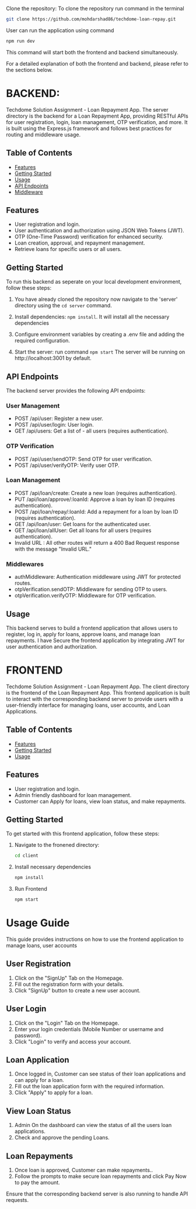 Clone the repository: To clone the repository run command in the terminal

```bash 
git clone https://github.com/mohdarshad86/techdome-loan-repay.git
```

User can run the application using command 
```bash
npm run dev
```
This command will start both the frontend and backend simultaneously.

For a detailed explanation of both the frontend and backend, please refer to the sections below.

# BACKEND:

Techdome Solution Assignment - Loan Repayment App.
The server directory is the backend for a Loan Repayment App, providing RESTful APIs for user registration, login, loan management, OTP verification, and more. It is built using the Express.js framework and follows best practices for routing and middleware usage.

## Table of Contents

- [Features](#features)
- [Getting Started](#getting-started)
- [Usage](#usage)
- [API Endpoints](#api-endpoints)
- [Middleware](#middlewares)

## Features
- User registration and login.
- User authentication and authorization using JSON Web Tokens (JWT).
- OTP (One-Time Password) verification for enhanced security.
- Loan creation, approval, and repayment management.
- Retrieve loans for specific users or all users.

## Getting Started
To run this backend as seperate on your local development environment, follow these steps:

1. You have already cloned the repository now navigate to the 'server' directory using the ```cd server``` command.

2. Install dependencies:
```npm install```.
It will install all the necessary dependencies

3. Configure environment variables by creating a .env file and adding the required configuration.

4. Start the server: run command
```npm start```
The server will be running on http://localhost:3001 by default.

## API Endpoints
The backend server provides the following API endpoints:

### User Management

- POST /api/user: Register a new user.
- POST /api/user/login: User login.
- GET /api/users: Get a list of - all users (requires authentication).

### OTP Verification

- POST /api/user/sendOTP: Send OTP for user verification.
- POST /api/user/verifyOTP: Verify user OTP.

### Loan Management

- POST /api/loan/create: Create a new loan (requires authentication).
- PUT /api/loan/approve/:loanId: Approve a loan by loan ID (requires authentication).
- POST /api/loan/repay/:loanId: Add a repayment for a loan by loan ID (requires authentication).
- GET /api/loan/user: Get loans for the authenticated user.
- GET /api/loan/allUser: Get all loans for all users (requires authentication).
- Invalid URL : All other routes will return a 400 Bad Request response with the message "Invalid URL."

### Middlewares
- authMiddleware: Authentication middleware using JWT for protected routes.
- otpVerification.sendOTP: Middleware for sending OTP to users.
- otpVerification.verifyOTP: Middleware for OTP verification.

## Usage
This backend serves to build a frontend application that allows users to register, log in, apply for loans, approve loans, and manage loan repayments. I have Secure the frontend application by integrating JWT for user authentication and authorization.

# FRONTEND

Techdome Solution Assignment - Loan Repayment App.
The client directory is the frontend of the Loan Repayment App. This frontend application is built to interact with the corresponding backend server to provide users with a user-friendly interface for managing loans, user accounts, and Loan Applications.

## Table of Contents

- [Features](#features)
- [Getting Started](#getting-started)
- [Usage](#usage)

## Features

- User registration and login.
- Admin friendly dashboard for loan management.
- Customer can Apply for loans, view loan status, and make repayments.

## Getting Started

To get started with this frontend application, follow these steps:

1. Navigate to the fronened directory:

   ```bash
   cd client
2. Install necessary dependencies
   ```bash 
   npm install
3. Run Frontend
   ```bash 
   npm start
# Usage Guide

This guide provides instructions on how to use the frontend application to manage loans, user accounts

## User Registration

1. Click on the "SignUp" Tab on the Homepage.
2. Fill out the registration form with your details.
3. Click "SignUp" button to create a new user account.

## User Login

1. Click on the "Login" Tab on the Homepage.
2. Enter your login credentials (Mobile Number or username and password).
3. Click "Login" to verify and access your account.

## Loan Application

1. Once logged in, Customer can see status of their loan applications and can apply for a loan.
2. Fill out the loan application form with the required information.
3. Click "Apply" to apply for a loan.

## View Loan Status

1. Admin On the dashboard can view the status of all the users loan applications.
2. Check and approve the pending Loans.

## Loan Repayments

1. Once loan is approved, Customer can make repayments..
2. Follow the prompts to make secure loan repayments and click Pay Now to pay the amount.

Ensure that the corresponding backend server is also running to handle API requests.